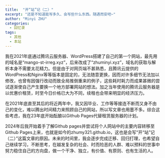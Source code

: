 ```yaml
---
title:  "开“站”记（二）"
excerpt: "还是不知道能写多久、会写些什么东西。随遇而安吧~" 
author: "Minyi ZHU" 
categories: 
  - 回忆录
tags:
  - 其他
  - 本站
---
```

我在2021年底通过腾讯云服务器、WordPress搭建了自己的第一个网站，最先用的域名是“mango-st-irreg.xyz”，后来改成了“zhuminyi.xyz”，域名的获取与解析本身不需要太花精力。但是由于对网页端不甚熟悉，且腾讯云提供的WordPress和Nginx等等版本是固定的，无法随意更换，因而对许多细节无法加以修改，也曾有因强行改动而致全局推倒重来的例子，这些耗时耗力而成果甚微的尝试逐渐使自己产生要换一个地方部署网站的想法。加之当年使用的腾讯云服务器是以优惠价租赁，时至今日价格已大为不同，续租也会带来明显的经济压力。

在2021年底直至其后的将近两年中，我又因毕业、工作等等接连不断而又身不由己的变化，难以腾出时间精力来照顾自己的网站，所以写文章也用墨不多。综合这些考虑，我在23年底开始酝酿以Github Pages代替租赁服务器的计划。

2024年后我开始着手了解Github pages并尝试将个人网站中的主要内容转移至Github Pages上来，也就是如今的zhumy321.github.io，这也是会写“开“站”记（二）”这篇文章的原因。未来的时间里，我会逐步完成迁移、回归打理，也希望自己继续学习，不断思考，在越发复杂的社会、时而险恶的人群、难以预料的世事中努力稳住自己的方向盘，做一个干净、独立，有价值、有原则、也有生活的人。

